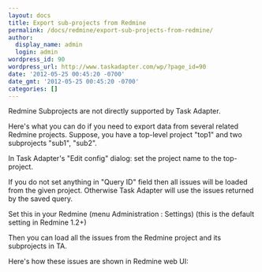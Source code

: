 ```yaml
---
layout: docs
title: Export sub-projects from Redmine
permalink: /docs/redmine/export-sub-projects-from-redmine/
author:
  display_name: admin
  login: admin
wordpress_id: 90
wordpress_url: http://www.taskadapter.com/wp/?page_id=90
date: '2012-05-25 00:45:20 -0700'
date_gmt: '2012-05-25 00:45:20 -0700'
categories: []
---
```


Redmine Subprojects are not directly supported by Task Adapter.

<p>Here's what you can do if you need to export data from several related Redmine projects. Suppose, you have a top-level project "top1" and two subprojects "sub1", "sub2".</p>
<p>In Task Adapter's "Edit config" dialog: set the project name to the top-project.</p>
<div>If you do not set anything in "Query ID" field then all issues will be loaded from the given project. Otherwise Task Adapter will use the issues returned by the saved query.</div>
<p>Set this in your Redmine (menu Administration : Settings) (this is the default setting in Redmine 1.2+)</p>
<div><img src="http://www.taskadapter.com/wp-content/uploads/2012/05/redmine_admin_show_issues_subprojects.png" alt="" /></div>

<div>Then you can load all the issues from the Redmine project and its subprojects in TA.</div>
<p>Here's how these issues are shown in Redmine web UI:</p>
<p><img src="http://www.taskadapter.com/wp-content/uploads/2012/05/redmine_webui_issues_in_subprojects.png" alt=""/></p>
